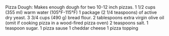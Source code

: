 Pizza Dough: Makes enough dough for two 10-12 inch pizzas.
1 1/2 cups (355 ml) warm water (105°F-115°F)
1 package (2 1/4 teaspoons) of active dry yeast.
3 3/4 cups (490 g) bread flour.
2 tablespoons extra virgin olive oil (omit if cooking pizza in a wood-fired pizza oven)
2 teaspoons salt.
1 teaspoon sugar.
1 pizza sause 
1 cheddar cheese
1 pizza topping 